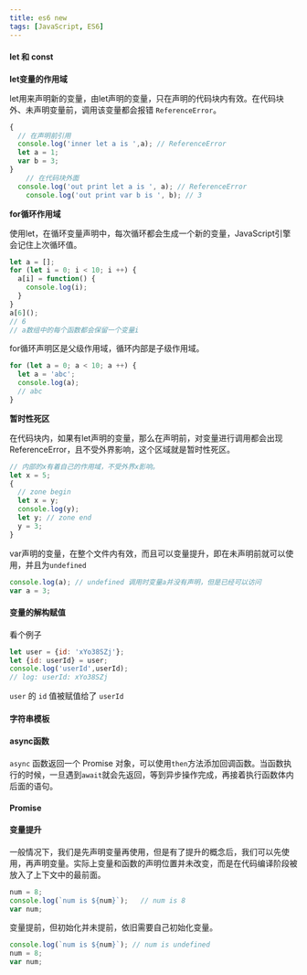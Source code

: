 ```yaml
---
title: es6 new 
tags: [JavaScript, ES6]
---
```




#### let 和 const

**let变量的作用域**

let用来声明新的变量，由let声明的变量，只在声明的代码块内有效。在代码块外、未声明变量前，调用该变量都会报错 `ReferenceError`。

```javascript
{
  // 在声明前引用
  console.log('inner let a is ',a); // ReferenceError
  let a = 1;
  var b = 3;
}
	// 在代码块外面
  console.log('out print let a is ', a); // ReferenceError
	console.log('out print var b is ', b); // 3
```

**for循环作用域**

使用let，在循环变量声明中，每次循环都会生成一个新的变量，JavaScript引擎会记住上次循环值。

```javascript
let a = [];
for (let i = 0; i < 10; i ++) {
  a[i] = function() {
    console.log(i);
  }
}
a[6]();
// 6
// a数组中的每个函数都会保留一个变量i
```

for循环声明区是父级作用域，循环内部是子级作用域。

```javascript
for (let a = 0; a < 10; a ++) {
  let a = 'abc';
  console.log(a);
  // abc
}
```

**暂时性死区**

在代码块内，如果有let声明的变量，那么在声明前，对变量进行调用都会出现ReferenceError，且不受外界影响，这个区域就是暂时性死区。

```javascript
// 内部的x有着自己的作用域，不受外界x影响。
let x = 5;
{
  // zone begin
  let x = y;
  console.log(y);
  let y; // zone end
  y = 3;
}
```



var声明的变量，在整个文件内有效，而且可以变量提升，即在未声明前就可以使用，并且为`undefined`

```javascript
console.log(a); // undefined 调用时变量a并没有声明，但是已经可以访问
var a = 3;
```





#### 变量的解构赋值

看个例子

```javascript
let user = {id: 'xYo38SZj'};
let {id: userId} = user;
console.log('userId',userId);
// log: userId: xYo38SZj
```

`user` 的 `id` 值被赋值给了 `userId`

#### 字符串模板



#### async函数

`async` 函数返回一个 Promise 对象，可以使用`then`方法添加回调函数。当函数执行的时候，一旦遇到`await`就会先返回，等到异步操作完成，再接着执行函数体内后面的语句。

#### Promise

#### 变量提升

一般情况下，我们是先声明变量再使用，但是有了提升的概念后，我们可以先使用，再声明变量。实际上变量和函数的声明位置并未改变，而是在代码编译阶段被放入了上下文中的最前面。

```javascript
num = 8;
console.log(`num is ${num}`); 	// num is 8
var num;
```

变量提前，但初始化并未提前，依旧需要自己初始化变量。

```javascript
console.log(`num is ${num}`); // num is undefined
num = 8;
var num;
```





